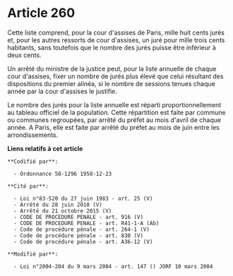 # Article 260

Cette liste comprend, pour la cour d'assises de Paris, mille huit cents jurés et, pour les autres ressorts de cour d'assises,
un juré pour mille trois cents habitants, sans toutefois que le nombre des jurés puisse être inférieur à deux cents.

Un arrêté du ministre de la justice peut, pour la liste annuelle de chaque cour d'assises, fixer un nombre de jurés plus
élevé que celui résultant des dispositions du premier alinéa, si le nombre de sessions tenues chaque année par la cour
d'assises le justifie.

Le nombre des jurés pour la liste annuelle est réparti proportionnellement au tableau officiel de la population. Cette
répartition est faite par commune ou communes regroupées, par arrêté du préfet au mois d'avril de chaque année. A Paris, elle
est faite par arrêté du préfet au mois de juin entre les arrondissements.

**Liens relatifs à cet article**

	**Codifié par**:

	  - Ordonnance 58-1296 1958-12-23

	**Cité par**:

	  - Loi n°83-520 du 27 juin 1983 - art. 25 (V)
	  - Arrêté du 28 juin 2010 (V)
	  - Arrêté du 21 octobre 2015 (V)
	  - CODE DE PROCEDURE PENALE - art. 916 (V)
	  - CODE DE PROCEDURE PENALE - art. R41-1-A (Ab)
	  - Code de procédure pénale - art. 264-1 (V)
	  - Code de procédure pénale - art. 830 (V)
	  - Code de procédure pénale - art. A36-12 (V)

	**Modifié par**:

	  - Loi n°2004-204 du 9 mars 2004 - art. 147 () JORF 10 mars 2004
